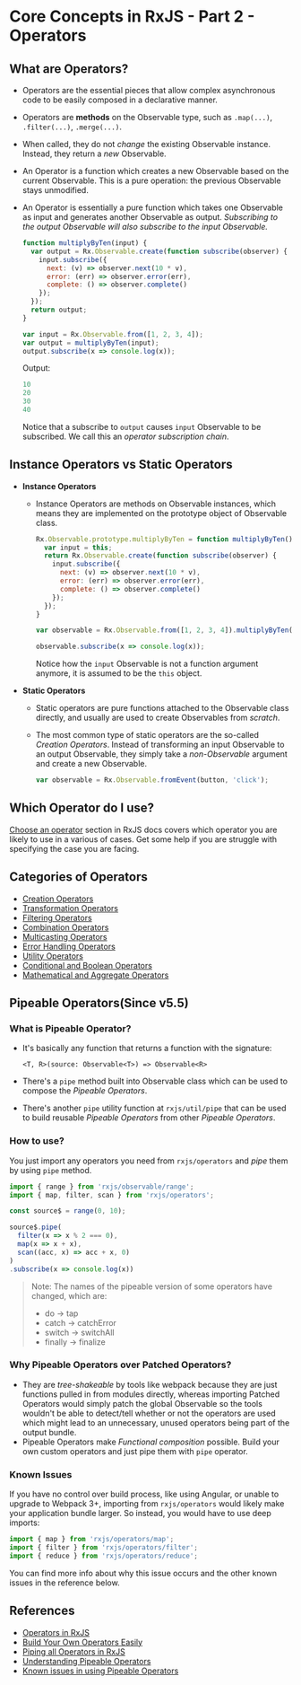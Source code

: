 # Core Concepts in RxJS - Part 2 - Operators

## What are Operators?

- Operators are the essential pieces that allow complex asynchronous code to be easily composed in a declarative manner.

- Operators are **methods** on the Observable type, such as `.map(...)`, `.filter(...)`, `.merge(...)`.

- When called, they do not *change* the existing Observable instance. Instead, they return a *new* Observable.

- An Operator is a function which creates a new Observable based on the current Observable. This is a pure operation: the previous Observable stays unmodified.

- An Operator is essentially a pure function which takes one Observable as input and generates another Observable as output. *Subscribing to the output Observable will also subscribe to the input Observable.*

  ```javascript
  function multiplyByTen(input) {
    var output = Rx.Observable.create(function subscribe(observer) {
      input.subscribe({
        next: (v) => observer.next(10 * v),
        error: (err) => observer.error(err),
        complete: () => observer.complete()
      });
    });
    return output;
  }

  var input = Rx.Observable.from([1, 2, 3, 4]);
  var output = multiplyByTen(input);
  output.subscribe(x => console.log(x));
  ```

  Output:

  ```javascript
  10
  20
  30
  40
  ```

  Notice that a subscribe to `output` causes `input` Observable to be subscribed. We call this an *operator subscription chain*.

## Instance Operators vs Static Operators

- **Instance Operators**

  - Instance Operators are methods on Observable instances, which means they are implemented on the prototype object of Observable class.

    ```javascript
    Rx.Observable.prototype.multiplyByTen = function multiplyByTen() {
      var input = this;
      return Rx.Observable.create(function subscribe(observer) {
        input.subscribe({
          next: (v) => observer.next(10 * v),
          error: (err) => observer.error(err),
          complete: () => observer.complete()
        });
      });
    }

    var observable = Rx.Observable.from([1, 2, 3, 4]).multiplyByTen();

    observable.subscribe(x => console.log(x));
    ```

    Notice how the `input` Observable is not a function argument anymore, it is assumed to be the `this` object.

- **Static Operators**

  - Static operators are pure functions attached to the Observable class directly, and usually are used to create Observables from *scratch*.

  - The most common type of static operators are the so-called *Creation Operators*. Instead of transforming an input Observable to an output Observable, they simply take a *non-Observable* argument and create a new Observable.

    ```javascript
    var observable = Rx.Observable.fromEvent(button, 'click');
    ```

## Which Operator do I use?

[Choose an operator](http://reactivex.io/rxjs/manual/overview.html#choose-an-operator) section in RxJS docs covers which operator you are likely to use in a various of cases. Get some help if you are struggle with specifying the case you are facing.

## Categories of Operators

- [Creation Operators](http://reactivex.io/rxjs/manual/overview.html#creation-operators)
- [Transformation Operators](http://reactivex.io/rxjs/manual/overview.html#transformation-operators)
- [Filtering Operators](http://reactivex.io/rxjs/manual/overview.html#filtering-operators)
- [Combination Operators](http://reactivex.io/rxjs/manual/overview.html#combination-operators)
- [Multicasting Operators](http://reactivex.io/rxjs/manual/overview.html#multicasting-operators)
- [Error Handling Operators](http://reactivex.io/rxjs/manual/overview.html#error-handling-operators)
- [Utility Operators](http://reactivex.io/rxjs/manual/overview.html#utility-operators)
- [Conditional and Boolean Operators](http://reactivex.io/rxjs/manual/overview.html#conditional-and-boolean-operators)
- [Mathematical and Aggregate Operators](http://reactivex.io/rxjs/manual/overview.html#mathematical-and-aggregate-operators)

## Pipeable Operators(Since v5.5)

### What is Pipeable Operator?

- It's basically any function that returns a function with the signature:

  `<T, R>(source: Observable<T>) => Observable<R>`

- There's a `pipe` method built into Observable class which can be used to compose the *Pipeable Operators*. 

- There's another `pipe` utility function at `rxjs/util/pipe` that can be used to build reusable *Pipeable Operators* from other *Pipeable Operators*. 

### How to use?

You just import any operators you need from `rxjs/operators` and *pipe* them by using `pipe` method.

```javascript
import { range } from 'rxjs/observable/range';
import { map, filter, scan } from 'rxjs/operators';

const source$ = range(0, 10);

source$.pipe(
  filter(x => x % 2 === 0),
  map(x => x + x),
  scan((acc, x) => acc + x, 0)
)
.subscribe(x => console.log(x))
```

> Note: The names of the pipeable version of some operators have changed, which are:
>
> - do -> tap
> - catch -> catchError
> - switch -> switchAll
> - finally -> finalize

### Why Pipeable Operators over Patched Operators?

- They are *tree-shakeable* by tools like webpack because they are just functions pulled in from modules directly, whereas importing Patched Operators would simply patch the global Observable so the tools wouldn't be able to detect/tell whether or not the operators are used which might lead to an unnecessary, unused operators being part of the output bundle.
- Pipeable Operators make *Functional composition* possible. Build your own custom operators and just pipe them with `pipe` operator.

### Known Issues

If you have no control over build process, like using Angular, or unable to upgrade to Webpack 3+, importing from `rxjs/operators` would likely make your application bundle larger. So instead, you would have to use deep imports:

```javascript
import { map } from 'rxjs/operators/map';
import { filter } from 'rxjs/operators/filter';
import { reduce } from 'rxjs/operators/reduce';
```

You can find more info about why this issue occurs and the other known issues in the reference below.

## References

- [Operators in RxJS](http://reactivex.io/rxjs/manual/overview.html#operators)
- [Build Your Own Operators Easily](https://github.com/ReactiveX/RxJS/blob/master/doc/pipeable-operators.md#build-your-own-operators-easily)
- [Piping all Operators in RxJS](https://blog.hackages.io/rxjs-5-5-piping-all-the-things-9d469d1b3f44)
- [Understanding Pipeable Operators](https://blog.angularindepth.com/rxjs-understanding-lettable-operators-fe74dda186d3)
- [Known issues in using Pipeable Operators](https://github.com/ReactiveX/RxJS/blob/master/doc/pipeable-operators.md#known-issues)